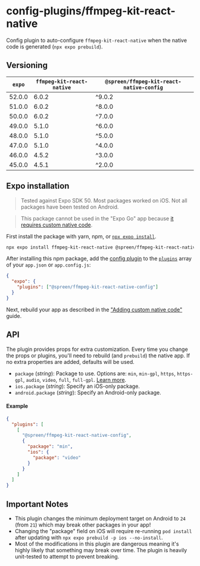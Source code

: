 # config-plugins/ffmpeg-kit-react-native

Config plugin to auto-configure `ffmpeg-kit-react-native` when the native code is generated (`npx expo prebuild`).

## Versioning

| `expo` | `ffmpeg-kit-react-native` | `@spreen/ffmpeg-kit-react-native-config` |
| ------ | ------------------------- | ---------------------------------------- |
| 52.0.0 | 6.0.2                     | ^9.0.2                                   |
| 51.0.0 | 6.0.2                     | ^8.0.0                                   |
| 50.0.0 | 6.0.2                     | ^7.0.0                                   |
| 49.0.0 | 5.1.0                     | ^6.0.0                                   |
| 48.0.0 | 5.1.0                     | ^5.0.0                                   |
| 47.0.0 | 5.1.0                     | ^4.0.0                                   |
| 46.0.0 | 4.5.2                     | ^3.0.0                                   |
| 45.0.0 | 4.5.1                     | ^2.0.0                                   |

## Expo installation

> Tested against Expo SDK 50. Most packages worked on iOS. Not all packages have been tested on Android.

> This package cannot be used in the "Expo Go" app because [it requires custom native code](https://docs.expo.io/workflow/customizing/).

First install the package with yarn, npm, or [`npx expo install`](https://docs.expo.io/workflow/expo-cli/#expo-install).

```sh
npx expo install ffmpeg-kit-react-native @spreen/ffmpeg-kit-react-native-config
```

After installing this npm package, add the [config plugin](https://docs.expo.io/guides/config-plugins/) to the [`plugins`](https://docs.expo.io/versions/latest/config/app/#plugins) array of your `app.json` or `app.config.js`:

```json
{
  "expo": {
    "plugins": ["@spreen/ffmpeg-kit-react-native-config"]
  }
}
```

Next, rebuild your app as described in the ["Adding custom native code"](https://docs.expo.io/workflow/customizing/) guide.

## API

The plugin provides props for extra customization. Every time you change the props or plugins, you'll need to rebuild (and `prebuild`) the native app. If no extra properties are added, defaults will be used.

- `package` (_string_): Package to use. Options are: `min`, `min-gpl`, `https`, `https-gpl`, `audio`, `video`, `full`, `full-gpl`. [Learn more](https://github.com/tanersener/ffmpeg-kit/tree/main/react-native#211-package-names).
- `ios.package` (_string_): Specify an iOS-only package.
- `android.package` (_string_): Specify an Android-only package.

#### Example

```json
{
  "plugins": [
    [
      "@spreen/ffmpeg-kit-react-native-config",
      {
        "package": "min",
        "ios": {
          "package": "video"
        }
      }
    ]
  ]
}
```

## Important Notes

- This plugin changes the minimum deployment target on Android to `24` (from `21`) which may break other packages in your app!
- Changing the "package" field on iOS will require re-running `pod install` after updating with `npx expo prebuild -p ios --no-install`.
- Most of the modifications in this plugin are dangerous meaning it's highly likely that something may break over time. The plugin is heavily unit-tested to attempt to prevent breaking.

